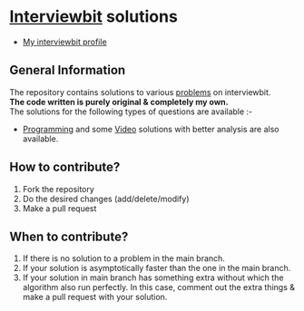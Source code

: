 # [Interviewbit](https://www.interviewbit.com) solutions
* [My interviewbit profile](https://www.interviewbit.com/profile/hit_Ai)

## General Information
The repository contains solutions to various [problems](https://www.interviewbit.com/dashboard/) on interviewbit. 
<br/>
**The code written is purely original & completely my own.**
<br/>
The solutions for the following types of questions are available :-

* [Programming](https://www.interviewbit.com/courses/programming/) and some [Video](https://www.youtube.com/watch?v=dmurGAlPLRs&list=PLawezQIZQjjtmp4qP-WPUT-4igPp7RWe9) solutions with better analysis are also available.
 

## How to contribute?

1. Fork the repository 
2. Do the desired changes (add/delete/modify)
3. Make a pull request

## When to contribute?

1. If there is no solution to a problem in the main branch.
2. If your solution is asymptotically faster than the one in the main branch.
3. If your solution in main branch has something extra without which the algorithm also run perfectly. In this case, comment out the extra things & make a pull request with your solution.